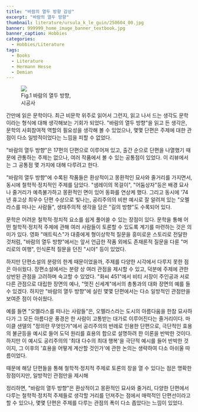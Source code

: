 ```yaml
---
title: "바람의 열두 방향 감상"
excerpt: "바람의 열두 방향"
thumbnail: literature/ursula_k_le_guin/250604_00.jpg
banner: 999999_home_image_banner_textbook.jpg
banner_caption: Hobbies
categories:
  - Hobbies/Literature
tags:
  - Books
  - Literature
  - Hermann Hesse
  - Demian
---
```


<figure class="align-center" style="width: 30%">
  <a href="{{ site.url }}{{ site.baseurl }}/assets/images/literature/ursula_k_le_guin/250604_00.jpg">
  <img src="{{ site.url }}{{ site.baseurl }}/assets/images/literature/ursula_k_le_guin/250604_00.jpg">
  </a>
  <figcaption>
  Fig.1 바람의 열두 방향, 시공사
  </figcaption>
</figure>

간만에 읽은 문학이다. 최근 비문학 위주로 읽어서 그런지, 읽고 나서 드는 생각도 문학이라는 형식에 대해 생각해보는 기회가 되었다. "바람의 열두 방향"을 읽고 든 생각은, 문학의 사회참여적 역할의 필요성을 생각해 볼 수 있었으나, 몇몇 단편은 주제에 대한 관점이 다소 일방적이었다는 느낌을 피할 수 없었다.

"바람의 열두 방향"은 17편의 단편으로 이루어져 있고, 출간 순으로 단편을 나열했기 때문에 관통하는 주제는 없으나, 여러 작품에서 볼 수 있는 공통점이 있었다. 이 리뷰에서는 그 공통점 몇 가지에 대해 다루려고 한다.

"바람의 열두 방향"에 수록된 작품들은 환상적이고 몽환적인 묘사와 줄거리를 가지면서, 동시에 철학적·정치적인 주제를 담았다. "샘레이의 목걸이", "어둠상자"등은 배경 묘사나 줄거리가 예측불가하고 몽환적인 면이 있어 동화를 연상케 했다. 그리고 동시에 '74년 휴고상 최우수 단편 수상으로 빛나는, 공리주의의 비판 예시로 잘 알려져 있는 "오멜라스를 떠나는 사람들", 생태주의적 생각을 담은 "길의 방향"도 수록되어 있다.

문학은 어려운 철학적·정치적 요소를 쉽게 풀어쓸 수 있는 장점이 있다. 문학을 통해 어떤 철학적·정치적 주제에 관해 여러 사람들이 토론할 수 있도록 계기를 마련하는 것은 의미가 있다. 영화 "매트릭스"가 대중에게 형이상학적 질문을 흥미로운 스토리로 전달한 것처럼, "바람의 열두 방향"에서는 앞서 언급한 작품 외에도 존재론적 질문을 다룬 "머리로의 여행", 인식론적 질문을 던진 "시야" 등이 있었다.

하지만 단편소설의 분량의 한계 때문이었을까, 주제를 다양한 시각에서 다루지 못한 점은 아쉬웠다. 장편소설에서는 분량 상 여러 관점을 제시할 수 있고, 덕분에 주제에 관한 상반된 관점을 고려하며 숙고할 수 있었다. "화씨 451"에서 비티 서장이 주인공과 서로 다른 관점으로 대립한 장면의 예나, "멋진 신세계"에서의 총통과의 대화 장면의 예를 들 수 있겠다. 하지만 "바람의 열두 방향"에 실린 몇몇 단편에서는 다소 일방적인 관점만을 보여준 점이 아쉬웠다.

예를 들면 "오멜라스를 떠나는 사람들"은, 오멜라스라는 도시의 아름다움을 한참 묘사하다가 그 모든 아름다운 풍경은 한 사람이 고통받는 대가로 이루어진다는 줄거리이다. 마이클 샌델의 "정의란 무엇인가"에서 공리주의의 반례로 인용한 단편으로, 극단적인 효용의 불균등을 예시로 들어 도덕 원리를 효용의 합으로 설명하려 한 이론을 반박한 것이다. 하지만 이 예시도 공리주의의 '최대 다수의 최대 행복'을 극단적 예시를 들어 반박한 것이지, 그 이후의 '효용을 어떻게 계산할 것인가'에 관한 논의는 생략하여 다소 아쉬울 따름이었다.

때문에 해당 단편들을 통해 철학적·정치적 주제로 토론의 장을 열 수 있다는 점은 명확한 장점이지만, 일방적인 관점만을 제시해 

정리하면, "바람의 열두 방향"은 환상적이고 몽환적인 묘사와 줄거리, 다양한 단편에서 다루는 철학적·정치적 주제들로 생각할 거리를 던져주는 점에서 매력적인 단편선이라고 할 수 있으나, 몇몇 단편은 주제를 다루는 관점의 폭이 다소 좁았다는 느낌이 있었다.
